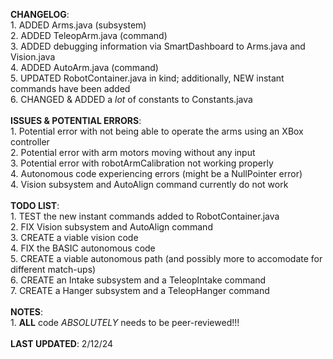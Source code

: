 **CHANGELOG**:  <br> 
    1. ADDED Arms.java (subsystem)  <br> 
    2. ADDED TeleopArm.java (command)  <br> 
    3. ADDED debugging information via SmartDashboard to Arms.java and Vision.java  <br> 
    4. ADDED AutoArm.java (command)  <br> 
    5. UPDATED RobotContainer.java in kind; additionally, NEW instant commands have been added  <br> 
    6. CHANGED & ADDED a *lot* of constants to Constants.java  <br>   
**ISSUES & POTENTIAL ERRORS**:  <br> 
    1. Potential error with not being able to operate the arms using an XBox controller  <br> 
    2. Potential error with arm motors moving without any input  <br> 
    3. Potential error with robotArmCalibration not working properly  <br> 
    4. Autonomous code experiencing errors (might be a NullPointer error)  <br> 
    4. Vision subsystem and AutoAlign command currently do not work <br>   
**TODO LIST**:  <br> 
    1. TEST the new instant commands added to RobotContainer.java  <br> 
    2. FIX Vision subsystem and AutoAlign command  <br> 
    3. CREATE a viable vision code  <br> 
    4. FIX the BASIC autonomous code  <br> 
    5. CREATE a viable autonomous path (and possibly more to accomodate for different match-ups)  <br> 
    6. CREATE an Intake subsystem and a TeleopIntake command  <br> 
    7. CREATE a Hanger subsystem and a TeleopHanger command  <br>   
**NOTES**:  <br> 
    1. **ALL** code *ABSOLUTELY* needs to be peer-reviewed!!!  <br>   
**LAST UPDATED**: 2/12/24